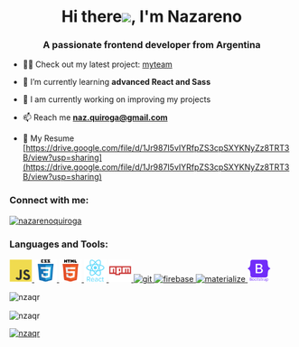 <h1 align="center">Hi there<img src="https://media.giphy.com/media/hvRJCLFzcasrR4ia7z/giphy.gif" width="25px">, I'm Nazareno</h1>
<h3 align="center">A passionate frontend developer from Argentina</h3>

- 👨‍💻 Check out my latest project: [myteam](https://my-team-nzaqr.vercel.app/)

- 🌱 I’m currently learning **advanced React and Sass**

- 🔭 I am currently working on improving my projects

- 📫 Reach me **naz.quiroga@gmail.com**

- 📄 My Resume [https://drive.google.com/file/d/1Jr987I5vIYRfpZS3cpSXYKNyZz8TRT3B/view?usp=sharing](https://drive.google.com/file/d/1Jr987I5vIYRfpZS3cpSXYKNyZz8TRT3B/view?usp=sharing)

<h3 align="left">Connect with me:</h3>
<p align="left">
<a href="https://linkedin.com/in/nazarenoquiroga" target="blank"><img align="center" src="https://cdn.jsdelivr.net/npm/simple-icons@3.0.1/icons/linkedin.svg" alt="nazarenoquiroga" height="30" width="40" /></a>
</p>

<h3 align="left">Languages and Tools:</h3>
<p align="left"> <a href="https://developer.mozilla.org/en-US/docs/Web/JavaScript" target="_blank"> <img src="https://raw.githubusercontent.com/devicons/devicon/master/icons/javascript/javascript-original.svg" alt="javascript" width="40" height="40"/> </a> <a href="https://www.w3schools.com/css/" target="_blank"> <img src="https://raw.githubusercontent.com/devicons/devicon/master/icons/css3/css3-original-wordmark.svg" alt="css3" width="40" height="40"/> </a> <a href="https://www.w3.org/html/" target="_blank"> <img src="https://raw.githubusercontent.com/devicons/devicon/master/icons/html5/html5-original-wordmark.svg" alt="html5" width="40" height="40"/> </a> <a href="https://reactjs.org/" target="_blank"> <img src="https://raw.githubusercontent.com/devicons/devicon/master/icons/react/react-original-wordmark.svg" alt="react" width="40" height="40"/> </a>  <a href="https://www.npmjs.com//" target="_blank"> <img src="https://github.com/devicons/devicon/blob/master/icons/npm/npm-original-wordmark.svg" alt="npm" width="40" height="40"/> </a> <a href="https://git-scm.com/" target="_blank"> <img src="https://www.vectorlogo.zone/logos/git-scm/git-scm-icon.svg" alt="git" width="40" height="40"/> </a> <a href="https://firebase.google.com/" target="_blank"> <img src="https://www.vectorlogo.zone/logos/firebase/firebase-icon.svg" alt="firebase" width="40" height="40"/> </a>  <a href="https://materializecss.com/" target="_blank"> <img src="https://raw.githubusercontent.com/prplx/svg-logos/5585531d45d294869c4eaab4d7cf2e9c167710a9/svg/materialize.svg" alt="materialize" width="40" height="40"/> </a> <a href="https://getbootstrap.com" target="_blank"> <img src="https://raw.githubusercontent.com/devicons/devicon/master/icons/bootstrap/bootstrap-plain-wordmark.svg" alt="bootstrap" width="40" height="40"/> </a> </p>

<p><img align="center" src="https://github-readme-stats.vercel.app/api/top-langs?username=nzaqr&show_icons=true&locale=en&layout=compact" alt="nzaqr" /></p>

<p><img align="center" src="https://github-readme-streak-stats.herokuapp.com/?user=nzaqr&" alt="nzaqr" /></p>

<p align="left"> <a href="https://github.com/ryo-ma/github-profile-trophy"><img src="https://github-profile-trophy.vercel.app/?username=nzaqr&title=Commit,Repositories&margin-w=15" alt="nzaqr" /></a> </p>
